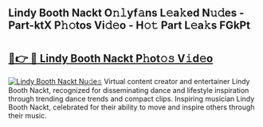 ## Lindy Booth Nackt O𝚗𝚕yf𝚊ns L𝚎a𝚔ed N𝚞𝚍es - Part-ktX P𝚑𝚘tos Vi𝚍𝚎o - H𝚘𝚝 Part L𝚎a𝚔s FGkPt

# <h2><a href="http://kfb7rb.oniu.top/?m=Lindy+Booth+Nackt">🔗👉 🔴 Lindy Booth Nackt P𝚑ot𝚘𝚜 V𝚒d𝚎o</a></h2>

[![Lindy Booth Nackt Nu𝚍e𝚜](https://i.imgur.com/0qMVB7G.gif)](http://kfb7rb.oniu.top/?m=Lindy+Booth+Nackt)
Virtual content creator and entertainer Lindy Booth Nackt, recognized for disseminating dance and lifestyle inspiration through trending dance trends and compact clips. Inspiring musician Lindy Booth Nackt, celebrated for their ability to move and inspire others through their music.  
